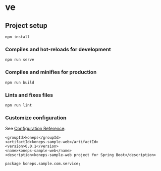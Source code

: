 # ve

## Project setup
```
npm install
```

### Compiles and hot-reloads for development
```
npm run serve
```

### Compiles and minifies for production
```
npm run build
```

### Lints and fixes files
```
npm run lint
```

### Customize configuration
See [Configuration Reference](https://cli.vuejs.org/config/).



	<groupId>koneps</groupId>
	<artifactId>koneps-sample-web</artifactId>
	<version>0.0.1</version>
	<name>koneps-sample-web</name>
	<description>koneps-sample-web project for Spring Boot</description>
	
	package koneps.sample.com.service;
